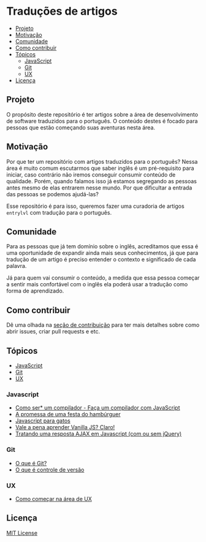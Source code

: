 # Traduções de artigos

- [Projeto](#projeto)
- [Motivação](#motivação)
- [Comunidade](#comunidade)
- [Como contribuir](#como-contribuir)
- [Tópicos](#tópicos)
  - [JavaScript](#javascript)
  - [Git](#git)
  - [UX](#ux)
- [Licença](#licença)

## Projeto

O propósito deste repositório é ter artigos sobre a área de desenvolvimento de software traduzidos para o português. O conteúdo destes é focado para pessoas que estão começando suas aventuras nesta área.

## Motivação

Por que ter um repositório com artigos traduzidos para o português? Nessa área é muito comum escutarmos que saber inglês é um pré-requisito para iniciar, caso contrário não iremos conseguir consumir conteúdo de qualidade. Porém, quando falamos isso já estamos segregando as pessoas antes mesmo de elas entrarem nesse mundo. Por que dificultar a entrada das pessoas se podemos ajudá-las?

Esse repositório é para isso, queremos fazer uma curadoria de artigos `entrylvl` com tradução para o português.

## Comunidade

Para as pessoas que já tem domínio sobre o inglês, acreditamos que essa é uma oportunidade de expandir ainda mais seus conhecimentos, já que para tradução de um artigo é preciso entender o contexto e significado de cada palavra.

Já para quem vai consumir o conteúdo, a medida que essa pessoa começar a sentir mais confortável com o inglês ela poderá usar a tradução como forma de aprendizado.

## Como contribuir

Dê uma olhada na [seção de contribuição](CONTRIBUTING.md) para ter mais detalhes sobre como abrir issues, criar pull requests e etc.

## Tópicos

* [JavaScript](#javascript)
* [Git](#git)
* [UX](#ux)

### Javascript

* [Como ser* um compilador - Faça um compilador com JavaScript](javascript/como-ser-um-compilador--faca-um-compilador-com-javascript/artigo.md)
* [A promessa de uma festa do hambúrguer](javascript/promessa-festa-hamburguer/artigo.md)
* [Javascript para gatos](javascript/javascript-para-gatos.md)
* [Vale a pena aprender Vanilla JS? Claro!](javascript/vale-a-pena-aprender-vanillajs--com-certeza.md)
* [Tratando uma resposta AJAX em Javascript (com ou sem jQuery)](javascript/tratando-respostas-ajax-com-ou-sem-jquery.md)

### Git

* [O que é Git?](git/o-que-e-git.md)
* [O que é controle de versão](/git/o-que-e-controle-de-versao.md)

### UX

* [Como começar na área de UX](ux/como-comecar-na-area-de-ux.md)

## Licença
[MIT License](https://github.com/entrylvl/traducoes-de-artigos//blob/master/LICENSE)
